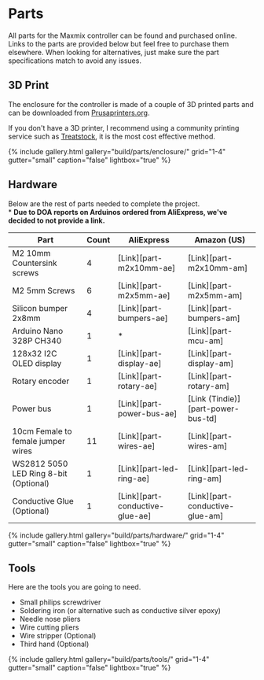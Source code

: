 # Parts

All parts for the Maxmix controller can be found and purchased online.
Links to the parts are provided below but feel free to purchase them elsewhere.
When looking for alternatives, just make sure the part specifications match to avoid any issues.

## 3D Print

The enclosure for the controller is made of a couple of 3D printed parts and can be downloaded from [Prusaprinters.org](https://www.prusaprinters.org/prints/31336-maxmix).

If you don't have a 3D printer, I recommend using a community printing service such as [Treatstock](https://www.treatstock.com/), it is the most cost effective method.

{% include gallery.html
  gallery="build/parts/enclosure/"
  grid="1-4"
  gutter="small"
  caption="false"
  lightbox="true"
%}

## Hardware

Below are the rest of parts needed to complete the project.<br />\* **Due to DOA reports on Arduinos ordered from AliExpress, we've decided to not provide a link.**

| Part                                  | Count | AliExpress                      | Amazon (US)                        |
| ------------------------------------- | ----- | ------------------------------- | ---------------------------------- |
| M2 10mm Countersink screws            | 4     | [Link][part-m2x10mm-ae]         | [Link][part-m2x10mm-am]            |
| M2 5mm Screws                         | 6     | [Link][part-m2x5mm-ae]          | [Link][part-m2x5mm-am]             |
| Silicon bumper 2x8mm                  | 4     | [Link][part-bumpers-ae]         | [Link][part-bumpers-am]            |
| Arduino Nano 328P CH340               | 1     | \*                              | [Link][part-mcu-am]                |
| 128x32 I2C OLED display               | 1     | [Link][part-display-ae]         | [Link][part-display-am]            |
| Rotary encoder                        | 1     | [Link][part-rotary-ae]          | [Link][part-rotary-am]             |
| Power bus                             | 1     | [Link][part-power-bus-ae]       | [Link (Tindie)][part-power-bus-td] |
| 10cm Female to female jumper wires    | 11    | [Link][part-wires-ae]           | [Link][part-wires-am]              |
| WS2812 5050 LED Ring 8-bit (Optional) | 1     | [Link][part-led-ring-ae]        | [Link][part-led-ring-am]           |
| Conductive Glue (Optional)            | 1     | [Link][part-conductive-glue-ae] | [Link][part-conductive-glue-am]    |

{% include gallery.html
  gallery="build/parts/hardware/"
  grid="1-4"
  gutter="small"
  caption="false"
  lightbox="true"
%}

## Tools

Here are the tools you are going to need.

- Small philips screwdriver
- Soldering iron (or alternative such as conductive silver epoxy)
- Needle nose pliers
- Wire cutting pliers
- Wire stripper (Optional)
- Third hand (Optional)

{% include gallery.html
  gallery="build/parts/tools/"
  grid="1-4"
  gutter="small"
  caption="false"
  lightbox="true"
%}
